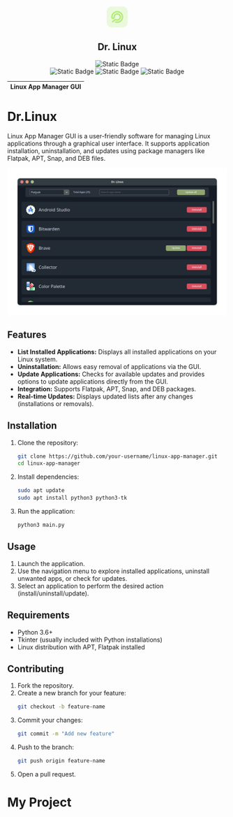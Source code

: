 <div align="center">
   <picture>
      <img src="./assets/drlinux.png">
   </picture>
   <h2>Dr. Linux</h2>
</div>
<div align="center">

![Static Badge](https://img.shields.io/badge/drlinux-v1.1.0-blue)  
![Static Badge](https://img.shields.io/badge/downloads-10+-green)
![Static Badge](https://img.shields.io/badge/License-MIT-yellow)
![Static Badge](https://img.shields.io/badge/total_Lines-45k-red)

</div>

| Linux App Manager GUI |
|-----------------------|

# Dr.Linux

Linux App Manager GUI is a user-friendly software for managing Linux applications through a graphical user interface. It supports application installation, uninstallation, and updates using package managers like Flatpak, APT, Snap, and DEB files. 

![Linux App Manager GUI](./assets/Screenshot.png)

## Features

- **List Installed Applications:** Displays all installed applications on your Linux system.
- **Uninstallation:** Allows easy removal of applications via the GUI.
- **Update Applications:** Checks for available updates and provides options to update applications directly from the GUI.
- **Integration:** Supports Flatpak, APT, Snap, and DEB packages.
- **Real-time Updates:** Displays updated lists after any changes (installations or removals).

## Installation

1. Clone the repository:
   ```bash
   git clone https://github.com/your-username/linux-app-manager.git
   cd linux-app-manager
   ```

2. Install dependencies:
   ```bash
   sudo apt update
   sudo apt install python3 python3-tk
   ```

3. Run the application:
   ```bash
   python3 main.py
   ```

## Usage

1. Launch the application.
2. Use the navigation menu to explore installed applications, uninstall unwanted apps, or check for updates.
3. Select an application to perform the desired action (install/uninstall/update).

## Requirements

- Python 3.6+
- Tkinter (usually included with Python installations)
- Linux distribution with APT, Flatpak installed

## Contributing

1. Fork the repository.
2. Create a new branch for your feature:
   ```bash
   git checkout -b feature-name
   ```
3. Commit your changes:
   ```bash
   git commit -m "Add new feature"
   ```
4. Push to the branch:
   ```bash
   git push origin feature-name
   ```
5. Open a pull request.


# My Project
